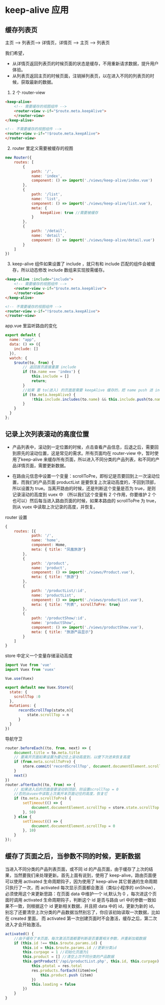 # keep-alive 应用

## 缓存列表页 

主页 --> 列表页--> 详情页，详情页 --> 主页 --> 列表页

我们希望，

* 从详情页返回列表页的时候页面的状态是缓存，不用重新请求数据，提升用户体验。
* 从列表页返回主页的时候页面，注销掉列表页，以在进入不同的列表页的时候，获取最新的数据。


1. 2 个 router-view

```html
<keep-alive>
    <!-- 需要缓存的视图组件 -->
    <router-view v-if="$route.meta.keepAlive">
    </router-view>
</keep-alive>

<!-- 不需要缓存的视图组件 -->
<router-view v-if="!$route.meta.keepAlive">
</router-view>
```

2. router 里定义需要被缓存的视图

```js
new Router({
    routes: [
        {
            path: '/',
            name: 'index',
            component: () => import('./views/keep-alive/index.vue')
        },
        {
            path: '/list',
            name: 'list',
            component: () => import('./views/keep-alive/list.vue'),
            meta: {
                keepAlive: true //需要被缓存
            }
        },
        {
            path: '/detail',
            name: 'detail',
            component: () => import('./views/keep-alive/detail.vue')
        }
    ]
})
```

3. keep-alive 组件如果设置了 include ，就只有和 include 匹配的组件会被缓存，所以动态修改 include 数组来实现按需缓存。

```html
<keep-alive :include="include">
    <!-- 需要缓存的视图组件 -->
    <router-view v-if="$route.meta.keepAlive">
    </router-view>
</keep-alive>

<!-- 不需要缓存的视图组件 -->
<router-view v-if="!$route.meta.keepAlive">
</router-view>
```

app.vue 里监听路由的变化

```js
export default {
  name: "app",
  data: () => ({
    include: []
  }),
  watch: {
    $route(to, from) {
        // 返回首页直接重置 include
        if (to.name === 'index') {
            this.include = []
            return;
        }
        //如果 要 to(进入) 的页面是需要 keepAlive 缓存的，把 name push 进 include数组
        if (to.meta.keepAlive) {
            !this.include.includes(to.name) && this.include.push(to.name);
        }
    }
  }
};
```


## 记录上次列表滚动的高度位置

* 产品列表中，滚动到一定位置的时候，点击查看产品信息，后退之后，需要回到原先的滚动位置，这是常见的需求。所有页面均在 router-view 中，暂时使用了keep-alive 来缓存所有页面，所以进入不同分类的产品列表，和不同的产品详情页面，需要更新数据。


* 在路由元信息中设置一个变量：scrollToPre，即标记是否要回到上一次滚动位置，而我们的产品页面 productList 是要恢复上次滚动高度的，不回到顶部，所以设置为 true。当离开路由的时候，还是判断这个变量是否为 true，是则记录滚动的高度到 vuex 中 （所以我们这个变量有 2 个作用，你要维护 2 个也可以）然后每当进入路由页面的时候，如果本路由的 scrollToPre 为 true，则从 vuex 中读取上次记录的高度，并恢复。


router 设置

```js
{
    routes: [{
            path: '/',
            name: 'home',
            component: Home,
            meta: { title: "凤凰旅游"}
        },
        {
            path: '/product',
            name: 'product',
            component: () => import('./views/Product.vue'),
            meta: { title: "旅游"}
        },
        {
            path: '/productList/:id',
            name: 'productList',
            component: () => import('./views/productList.vue'),
            meta: { title: "列表", scrollToPre: true}
        },
        {
            path: '/productShow/:id',
            name: 'productShow',
            component: () => import('./views/productShow.vue'),
            meta: { title: "旅游产品显示"}
        }
    ]
}
```

store 中定义一个变量存储滚动高度

```js
import Vue from 'vue'
import Vuex from 'vuex'

Vue.use(Vuex)

export default new Vuex.Store({
  state: {
    scrollTop :0
  },
  mutations: {
      recordScrollTop(state,n){
          state.scrollTop = n
      }
  }
})
```

导航守卫

```js
router.beforeEach((to, from, next) => {
    document.title = to.meta.title
    // 要离开页面如果设置为要记住上滚动高度到，以便下次进来恢复高度
    if (from.meta.scrollToPre) {
        store.commit('recordScrollTop', document.documentElement.scrollTop)
    }
    next()
})
router.afterEach((to, from) => {
    // 如果进入后的页面是要滚动到顶部，则设置scrollTop = 0
    //否则从vuex中读取上次离开本页面记住的高度，恢复它
    if (to.meta.scrollToPre) {
        setTimeout(() => {
            document.documentElement.scrollTop = store.state.scrollTop
        }, 50)
    } else {
        setTimeout(() => {
            document.documentElement.scrollTop = 0
        }, 10)
    }
});
```

## 缓存了页面之后，当参数不同的时候，更新数据

当进入不同分类的产品列表页面，或不同 id 的产品页面，由于缓存了上次的结果，当然要我们来处理更新。首先上面有说到，使用了 keep-alive，路由页面便可以使用 activated 生命周期钩子，因为使用了 keep-alive 其它普通的生命周期只执行了一次，而 activated 每次显示页面都会激活（类似小程序的 onShow），必须使用这个来更新思路：在页面 data 中维护一个 id,默认为 0 ，每次进这个页面时调用 activated 生命周期钩子，判断这个 id 是否与路由 url 中的参数一致如果不一致，则根据这个 id 更新相关数据，并且把 data 中的 id，更新为新的 id，别忘了还要清空上次分类的产品数据当然别忘了，你应该初始读取一次数据，比如在 created 里面， 而 activated 第一次创建页面时不会激活，缓存之后，第二次进入才会开始激活。

```js
activated() {
    //由于缓存了本页面，每次激活页面都要判断是否重置相关参数，并重新加载数据
    if (this.id !== this.$route.params.id) {
        this.id = this.$route.params.id //更新分类id
        this.curpage = 1 //初始化页面为1
        this.product = [] //清空上次不同分类的产品数据
        this.getProduct('/api/productList.php', this.id, this.curpage).then((res)=>{
            this.ptotal = res.total
            res.products.forEach((item)=>{
                this.product.push (item)
            })
            this.loading = false
        })
    }
}
```
